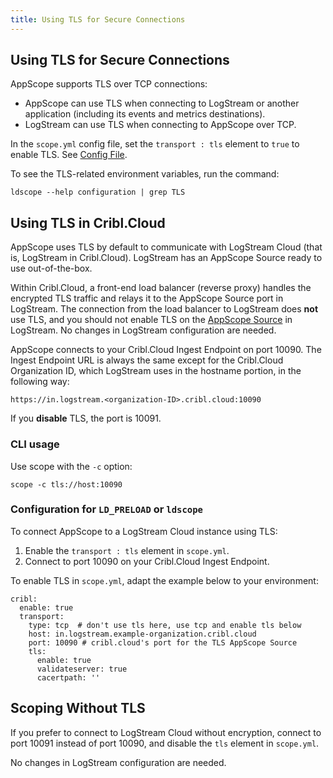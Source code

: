 ```yaml
---
title: Using TLS for Secure Connections
---
```


## Using TLS for Secure Connections

AppScope supports TLS over TCP connections: 

- AppScope can use TLS when connecting to LogStream or another application (including its events and metrics destinations).
- LogStream can use TLS when connecting to AppScope over TCP.

In the `scope.yml` config file, set the `transport : tls` element to `true` to enable TLS. See [Config File](/docs/config-file).

To see the TLS-related environment variables, run the command: 

```
ldscope --help configuration | grep TLS
```

## Using TLS in Cribl.Cloud

AppScope uses TLS by default to communicate with LogStream Cloud (that is, LogStream in Cribl.Cloud). LogStream has an AppScope Source ready to use out-of-the-box.

Within Cribl.Cloud, a front-end load balancer (reverse proxy) handles the encrypted TLS traffic and relays it to the AppScope Source port in LogStream. The connection from the load balancer to LogStream does **not** use TLS, and you should not enable TLS on the [AppScope Source](https://docs.cribl.io/docs/sources-appscope) in LogStream. No changes in LogStream configuration are needed.

AppScope connects to your Cribl.Cloud Ingest Endpoint on port 10090. The Ingest Endpoint URL is always the same except for the Cribl.Cloud Organization ID, which LogStream uses in the hostname portion, in the following way:

```
https://in.logstream.<organization-ID>.cribl.cloud:10090
```

If you **disable** TLS, the port is 10091.

### CLI usage

Use scope with the `-c` option:

```
scope -c tls://host:10090
```

### Configuration for `LD_PRELOAD` or `ldscope`

To connect AppScope to a LogStream Cloud instance using TLS: 

1. Enable the `transport : tls` element in `scope.yml`.
1. Connect to port 10090 on your Cribl.Cloud Ingest Endpoint.

To enable TLS in `scope.yml`, adapt the example below to your environment:

```
cribl:
  enable: true
  transport:
    type: tcp  # don't use tls here, use tcp and enable tls below
    host: in.logstream.example-organization.cribl.cloud
    port: 10090 # cribl.cloud's port for the TLS AppScope Source
    tls:
      enable: true
      validateserver: true
      cacertpath: ''
```

## Scoping Without TLS

If you prefer to connect to LogStream Cloud without encryption, connect to port 10091 instead of port 10090, and disable the `tls` element in `scope.yml`.

No changes in LogStream configuration are needed.
